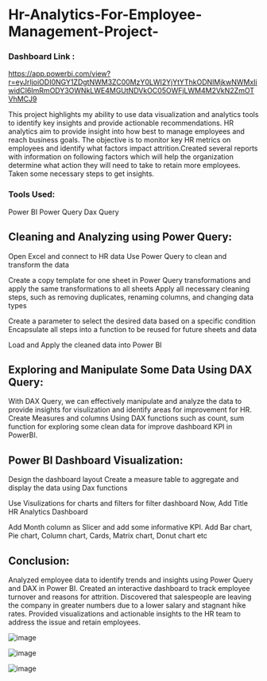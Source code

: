 # Hr-Analytics-For-Employee-Management-Project-
### Dashboard Link : 
https://app.powerbi.com/view?r=eyJrIjoiODI0NGY1ZDgtNWM3ZC00MzY0LWI2YjYtYThkODNlMjkwNWMxIiwidCI6ImRmODY3OWNkLWE4MGUtNDVkOC05OWFjLWM4M2VkN2ZmOTVhMCJ9


This project highlights my ability to use data visualization and analytics tools to identify key insights and provide actionable recommendations.
HR analytics aim to provide insight into how best to manage employees and reach business goals. The objective is to monitor key HR metrics on employees and identify what factors impact attrition.Created several reports with information on following factors which will help the organization determine what action they will need to take to retain more employees. Taken some necessary steps to get insights.

### Tools Used:
Power BI
Power Query
Dax Query

## Cleaning and Analyzing using Power Query:

Open Excel and connect to HR data
Use Power Query to clean and transform the data

Create a copy template for one sheet in Power Query transformations and apply the same transformations to all sheets
Apply all necessary cleaning steps, such as removing duplicates, renaming columns, and changing data types

Create a parameter to select the desired data based on a specific condition
Encapsulate all steps into a function to be reused for future sheets and data

Load and Apply the cleaned data into Power BI

## Exploring and Manipulate Some Data Using DAX Query:

With DAX Query, we can effectively manipulate and analyze the data to provide insights for visulization and identify areas for improvement for HR.
Create Measures and columns Using DAX functions such as count, sum function for exploring some clean data for improve dashboard KPI in PowerBI.

## Power BI Dashboard Visualization:

Design the dashboard layout
Create a measure table to aggregate and display the data using Dax functions

Use Visulizations for charts and filters for filter dashboard
Now, Add Title HR Analytics Dashboard

Add Month column as Slicer and add some informative KPI.
Add Bar chart, Pie chart, Column chart, Cards, Matrix chart, Donut chart etc

## Conclusion:
Analyzed employee data to identify trends and insights using Power Query and DAX in Power BI. Created an interactive dashboard to track employee turnover and reasons for attrition. Discovered that salespeople are leaving the company in greater numbers due to a lower salary and stagnant hike rates. Provided visualizations and actionable insights to the HR team to address the issue and retain employees.

![image](https://github.com/user-attachments/assets/6c5d8993-d11a-40dc-9da2-1a4ae048a5ca)

![image](https://github.com/user-attachments/assets/b8168a7f-e3a6-4101-b2a8-e5e11c373d6a)


![image](https://github.com/user-attachments/assets/606293e9-7d1c-4c8a-8e82-f5fdfba30f30)

